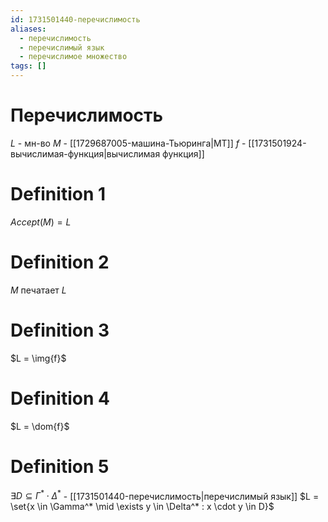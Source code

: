 ```yaml
---
id: 1731501440-перечислимость
aliases:
  - перечислимость
  - перечислимый язык
  - перечислимое множество
tags: []
---
```


# Перечислимость
$L$ - мн-во
$M$ - [[1729687005-машина-Тьюринга|МТ]]
$f$ - [[1731501924-вычислимая-функция|вычислимая функция]]

# Definition 1
$Accept(M) = L$

# Definition 2
$M$ печатает $L$

# Definition 3
$L = \img{f}$ 

# Definition 4
$L = \dom{f}$ 

# Definition 5
$\exists D \subseteq \Gamma^* \cdot \Delta^*$ - [[1731501440-перечислимость|перечислимый язык]]
$L = \set{x \in \Gamma^* \mid \exists y \in \Delta^* : x \cdot y \in D}$
